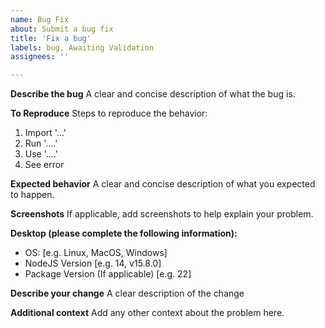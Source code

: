 ```yaml
---
name: Bug Fix
about: Submit a bug fix
title: 'Fix a bug'
labels: bug, Awaiting Validation
assignees: ''

---
```


**Describe the bug**
A clear and concise description of what the bug is.

**To Reproduce**
Steps to reproduce the behavior:
1. Import '...'
2. Run '....'
3. Use '....'
4. See error

**Expected behavior**
A clear and concise description of what you expected to happen.

**Screenshots**
If applicable, add screenshots to help explain your problem.

**Desktop (please complete the following information):**
 - OS: [e.g. Linux, MacOS, Windows]
 - NodeJS Version [e.g. 14, v15.8.0]
 - Package Version (If applicable) [e.g. 22]

**Describe your change**
A clear description of the change

**Additional context**
Add any other context about the problem here.

